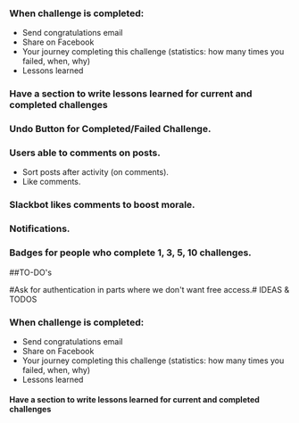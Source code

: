 ### When challenge is completed:
* Send congratulations email
* Share on Facebook
* Your journey completing this challenge (statistics: how many times you failed, when, why)
* Lessons learned

### Have a section to write lessons learned for current and completed challenges

### Undo Button for Completed/Failed Challenge.

### Users able to comments on posts.
* Sort posts after activity (on comments).
* Like comments.

### Slackbot likes comments to boost morale.

### Notifications.

### Badges for people who complete 1, 3, 5, 10 challenges.





##TO-DO's

#Ask for authentication in parts where we don't want free access.# IDEAS & TODOS

### When challenge is completed:
* Send congratulations email
* Share on Facebook
* Your journey completing this challenge (statistics: how many times you failed, when, why)
* Lessons learned

#### Have a section to write lessons learned for current and completed challenges